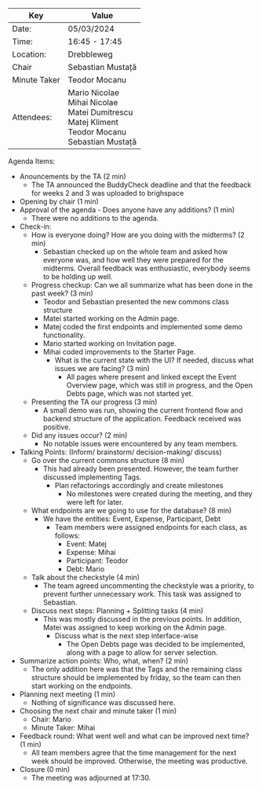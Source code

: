 | Key          | Value                                                                                                           |
| ------------ |-----------------------------------------------------------------------------------------------------------------|
| Date:        | 05/03/2024                                                                                                      |
| Time:        | 16:45 - 17:45                                                                                                   |
| Location:    | Drebbleweg                                                                                                      |
| Chair        | Sebastian Mustață                                                                                               |
| Minute Taker | Teodor Mocanu                                                                                                   |
| Attendees:   | Mario Nicolae <br/>Mihai Nicolae<br/>Matei Dumitrescu<br/>Matej Kliment<br/>Teodor Mocanu</br>Sebastian Mustață |

Agenda Items:
- Anouncements by the TA (2 min)
    - The TA announced the BuddyCheck deadline and that the feedback for weeks 2 and 3 was uploaded to brighspace
- Opening by chair (1 min)
- Approval of the agenda - Does anyone have any additions? (1 min)
    - There were no additions to the agenda.
- Check-in:
    - How is everyone doing? How are you doing with the midterms? (2 min)
        - Sebastian checked up on the whole team and asked how everyone was, and how well they were prepared for the midterms. Overall feedback was enthusiastic, everybody seems to be holding up well.
    - Progress checkup: Can we all summarize what has been done in the past week? (3 min)
        - Teodor and Sebastian presented the new commons class structure
        - Matei started working on the Admin page.
        - Matej coded the first endpoints and implemented some demo functionality.
        - Mario started working on Invitation page.
        - Mihai coded improvements to the Starter Page.
            - What is the current state with the UI? If needed, discuss what issues we are facing? (3 min)
                - All pages where present and linked except the Event Overview page, which was still in progress, and the Open Debts page, which was not started yet.
    - Presenting the TA our progress (3 min)
        - A small demo was run, showing the current frontend flow and backend structure of the application. Feedback received was positive.
    - Did any issues occur? (2 min)
        - No notable issues were encountered by any team members.
- Talking Points: (Inform/ brainstorm/ decision-making/ discuss)
    - Go over the current commons structure (8 min)
        - This had already been presented. However, the team further discussed implementing Tags.
            - Plan refactorings accordingly and create milestones
                - No milestones were created during the meeting, and they were left for later.
    - What endpoints are we going to use for the database? (8 min)
        - We have the entities: Event, Expense, Participant, Debt
            - Team members were assigned endpoints for each class, as follows:
                - Event: Matej
                - Expense: Mihai
                - Participant: Teodor
                - Debt: Mario
    - Talk about the checkstyle (4 min)
        - The team agreed uncommenting the checkstyle was a priority, to prevent further unnecessary work. This task was assigned to Sebastian.
    - Discuss next steps: Planning + Splitting tasks (4 min)
        - This was mostly discussed in the previous points. In addition, Matei was assigned to keep working on the Admin page.
            - Discuss what is the next step interface-wise
                - The Open Debts page was decided to be implemented, along with a page to allow for server selection.
- Summarize action points: Who, what, when? (2 min)
    - The only addition here was that the Tags and the remaining class structure should be implemented by friday, so the team can then start working on the endpoints.
- Planning next meeting (1 min)
    - Nothing of significance was discussed here.
- Choosing the next chair and minute taker (1 min)
    - Chair: Mario
    - Minute Taker: Mihai
- Feedback round: What went well and what can be improved next time? (1 min)
    - All team members agree that the time management for the next week should be improved. Otherwise, the meeting was productive.
- Closure (0 min)
    - The meeting was adjourned at 17:30.

